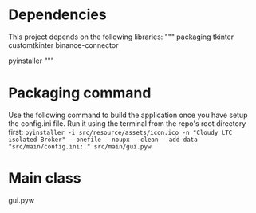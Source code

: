 # Dependencies
This project depends on the following libraries:
"""
packaging
tkinter
customtkinter
binance-connector

pyinstaller
"""

# Packaging command
Use the following command to build the application once you have setup the config.ini file. Run it using the terminal from the repo's root directory first:
```pyinstaller -i src/resource/assets/icon.ico -n "Cloudy LTC isolated Broker" --onefile --noupx --clean --add-data "src/main/config.ini:." src/main/gui.pyw```

# Main class
gui.pyw